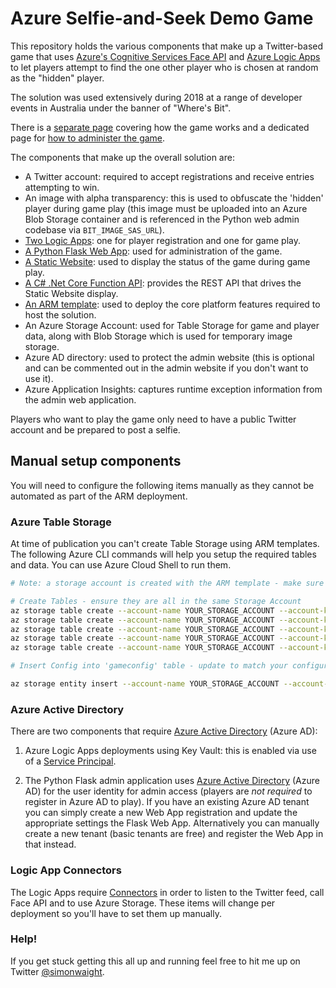 # Azure Selfie-and-Seek Demo Game

This repository holds the various components that make up a Twitter-based game that uses [Azure's Cognitive Services Face API](https://docs.microsoft.com/en-us/azure/cognitive-services/face/) and [Azure Logic Apps](https://docs.microsoft.com/en-au/azure/logic-apps/) to let players attempt to find the one other player who is chosen at random as the "hidden" player.

The solution was used extensively during 2018 at a range of developer events in Australia under the banner of
"Where's Bit".

There is a [separate page](docs/) covering how the game works and a dedicated page for [how to administer the game](docs/admin.md).

The components that make up the overall solution are:

- A Twitter account: required to accept registrations and receive entries attempting to win.
- An image with alpha transparency: this is used to obfuscate the 'hidden' player during game play (this image must be uploaded into an Azure Blob Storage container and is referenced in the Python web admin codebase via `BIT_IMAGE_SAS_URL`).
- [Two Logic Apps](logic-apps/): one for player registration and one for game play.
- [A Python Flask Web App](admin-web/): used for administration of the game.
- [A Static Website](booth-display/): used to display the status of the game during game play.
- [A C# .Net Core Function API](functions-api/): provides the REST API that drives the Static Website display.
- [An ARM template](deployment/ARM-Template/): used to deploy the core platform features required to host the solution.
- An Azure Storage Account: used for Table Storage for game and player data, along with Blob Storage which is used for temporary image storage.
- Azure AD directory: used to protect the admin website (this is optional and can be commented out in the admin website if you don't want to use it).
- Azure Application Insights: captures runtime exception information from the admin web application.

Players who want to play the game only need to have a public Twitter account and be prepared to post a selfie.

## Manual setup components

You will need to configure the following items manually as they cannot be automated as part of the ARM deployment.

### Azure Table Storage

At time of publication you can't create Table Storage using ARM templates. The following Azure CLI commands will help you setup the required tables and data. You can use Azure Cloud Shell to run them.

```bash
# Note: a storage account is created with the ARM template - make sure to copy the account name and key from the Portal.

# Create Tables - ensure they are all in the same Storage Account
az storage table create --account-name YOUR_STORAGE_ACCOUNT --account-key YOUR_STORAGE_KEY --name gameconfig
az storage table create --account-name YOUR_STORAGE_ACCOUNT --account-key YOUR_STORAGE_KEY --name playerlist
az storage table create --account-name YOUR_STORAGE_ACCOUNT --account-key YOUR_STORAGE_KEY--name playlogs
az storage table create --account-name YOUR_STORAGE_ACCOUNT --account-key YOUR_STORAGE_KEY --name regologs
az storage table create --account-name YOUR_STORAGE_ACCOUNT --account-key YOUR_STORAGE_KEY --name regourls

# Insert Config into 'gameconfig' table - update to match your configuration as required.

az storage entity insert --account-name YOUR_STORAGE_ACCOUNT --account-key YOUR_STORAGE_KEY --table-name gameconfig --entity PartitionKey=config RowKey=bit ActiveEvent='Your Event' ActiveTier=0 BitClearUrl='' BitImgUrl='' CurrentBit='' CurrentWinner='' GameStatus=pending PersonGroup=placeholder WinnerImgUrl='' WinnerSubmission=''

```

### Azure Active Directory

There are two components that require [Azure Active Directory](https://docs.microsoft.com/en-au/azure/active-directory/develop/index) (Azure AD):

1. Azure Logic Apps deployments using Key Vault: this is enabled via use of a [Service Principal](https://docs.microsoft.com/en-us/azure/active-directory/develop/app-objects-and-service-principals).

2. The Python Flask admin application uses [Azure Active Directory](https://docs.microsoft.com/en-au/azure/active-directory/develop/index) (Azure AD) for the user identity for admin access (players are *not required* to register in Azure AD to play). If you have an existing Azure AD tenant you can simply create a new Web App registration and update the appropriate settings the Flask Web App. Alternatively you can manually create a new tenant (basic tenants are free) and register the Web App in that instead.

### Logic App Connectors

The Logic Apps require [Connectors](https://docs.microsoft.com/en-us/azure/connectors/apis-list) in order to listen to the Twitter feed, call Face API and to use Azure Storage. These items will change per deployment so you'll have to set them up manually.

### Help!

If you get stuck getting this all up and running feel free to hit me up on Twitter [@simonwaight](https://twitter.com/simonwaight).

